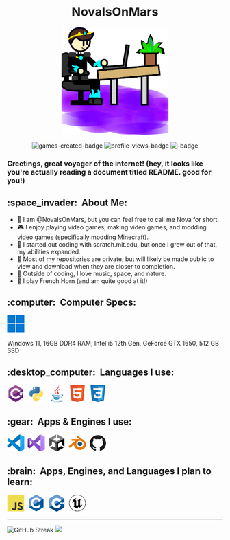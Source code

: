 <h1 align="center">NovaIsOnMars</h1>
<p align="center">
<img src="https://github.com/NovaIsOnMars/NovaIsOnMars/blob/a2e7ae317ab5184fb52c48a0771602aa44e6eb92/desk.gif" alt="gif-of-nova-typing" width="250"/>
</p>
<div align="center">
  <img src="https://img.shields.io/badge/Games_Created-1-6c0bba?style=flat-square" alt="games-created-badge"/>
  <img src="https://komarev.com/ghpvc/?username=novaisonmars&abbreviated=true&style=flat-square&color=380d70" alt="profile-views-badge"/>
  <img src="https://img.shields.io/badge/Privated_Repos-5-631c9c?style=flat-square" alt="-badge"/>
</div>
<h3>Greetings, great voyager of the internet! (hey, it looks like you're actually reading a document titled README. good for you!)</h3>
<h2>:space_invader:&nbsp; About Me:</h2>

- :wave: I am @NovaIsOnMars, but you can feel free to call me Nova for short.
- :video_game: I enjoy playing video games, making video games, and modding video games (specifically modding Minecraft).
- :seedling: I started out coding with scratch.mit.edu, but once I grew out of that, my abilities expanded.
- :deciduous_tree: Most of my repositories are private, but will likely be made public to view and download when they are closer to completion.
- :milky_way: Outside of coding, I love music, space, and nature.
- :postal_horn: I play French Horn (and am quite good at it!)

<h2>:computer:&nbsp; Computer Specs:</h2>
<div>
  <img src="https://github.com/devicons/devicon/blob/master/icons/windows11/windows11-original.svg" title="Windows11" alt="Windows11" width="40" height="40"/>&nbsp;
  <p>Windows 11, 16GB DDR4 RAM, Intel i5 12th Gen, GeForce GTX 1650, 512 GB SSD</p>
</div>
<h2>:desktop_computer:&nbsp; Languages I use:</h2>
<div>
  <img src="https://github.com/devicons/devicon/blob/master/icons/csharp/csharp-original.svg" title="C#" alt="C#" width="40" height="40"/>&nbsp;
  <img src="https://github.com/devicons/devicon/blob/master/icons/python/python-original.svg" title="Python" alt="Python" width="40" height="40"/>&nbsp;
  <img src="https://github.com/devicons/devicon/blob/master/icons/java/java-original.svg" title="Java" alt="Java" width="40" height="40"/>&nbsp;
  <img src="https://github.com/devicons/devicon/blob/master/icons/html5/html5-original.svg" title="HTML" alt="HTML" width="40" height="40"/>&nbsp;
  <img src="https://github.com/devicons/devicon/blob/master/icons/css3/css3-original.svg" title="CSS" alt="CSS" width="40" height="40"/>&nbsp;
</div>
<h2>:gear:&nbsp; Apps & Engines I use:</h2>
<div>
    <img src="https://github.com/devicons/devicon/blob/master/icons/vscode/vscode-original.svg" title="VSCode" alt="VScode" width="40" height="40"/>&nbsp;
  <img src="https://github.com/devicons/devicon/blob/master/icons/visualstudio/visualstudio-original.svg" title="VisualStudio" alt="VisualStudio" width="40" height="40"/>&nbsp;
  <img src="https://github.com/devicons/devicon/blob/master/icons/unity/unity-original.svg" title="Unity" alt="Unity" width="40" height="40"/>&nbsp;
  <img src="https://github.com/devicons/devicon/blob/master/icons/blender/blender-original.svg" title="Blender" alt="Blender" width="40" height="40"/>&nbsp;
  <img src="https://github.com/devicons/devicon/blob/master/icons/github/github-original.svg" title="Blender" alt="Blender" width="40" height="40"/>&nbsp;
</div>
<h2>:brain:&nbsp; Apps, Engines, and Languages I plan to learn:</h2>
<div>
  <img src="https://github.com/devicons/devicon/blob/master/icons/javascript/javascript-original.svg" title="JavaScript" alt="JavaScript" width="40" height="40"/>&nbsp;
  <img src="https://github.com/devicons/devicon/blob/master/icons/c/c-original.svg" title="C" alt="C" width="40" height="40"/>&nbsp;
  <img src="https://github.com/devicons/devicon/blob/master/icons/cplusplus/cplusplus-original.svg" title="C++" alt="C++" width="40" height="40"/>&nbsp;
  <img src="https://github.com/devicons/devicon/blob/master/icons/unrealengine/unrealengine-original.svg" title="UnrealEngine" alt="UnrealEngine" width="40" height="40"/>&nbsp;
</div>
<hr></hr>
<div>
  <img height=200 src="https://streak-stats.demolab.com?user=NovaIsOnMars&theme=shadow-purple&border_radius=10&card_width=450" alt="GitHub Streak" />
  <img height=200 src="https://github-readme-stats.vercel.app/api/top-langs?username=novaisonmars&layout=compact&langs_count=8&card_width=324&border_radius=10&border_color=531778&bg_color=00000000&title_color=720fab&text_color=b688d1"/>&nbsp;
</div>
